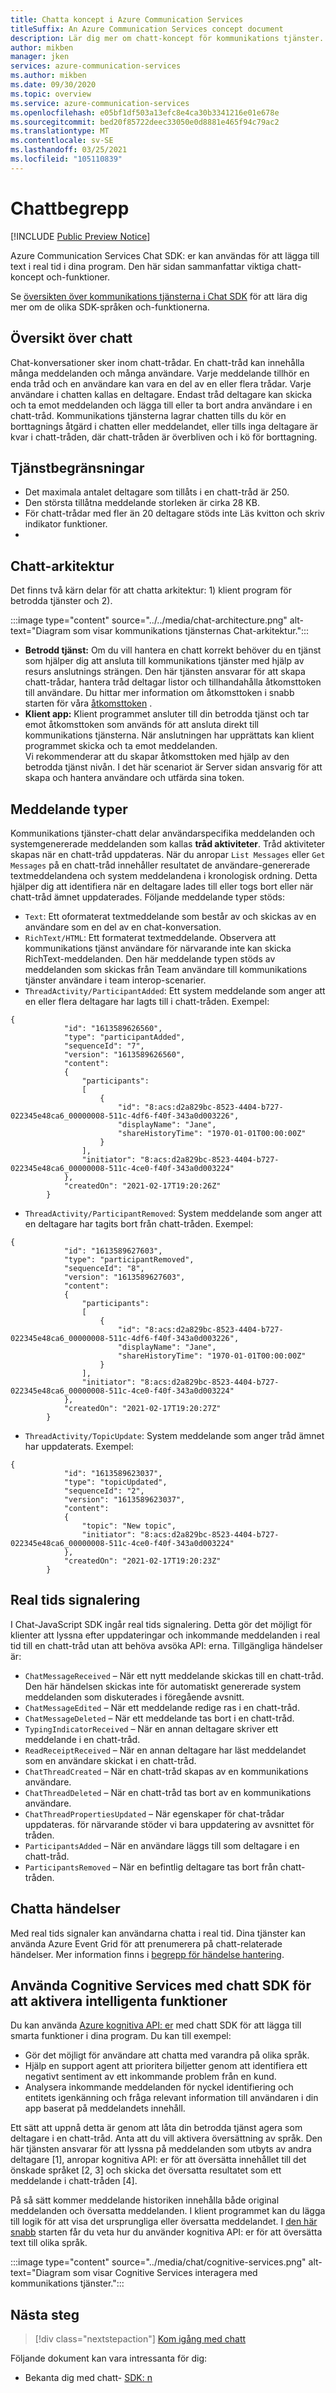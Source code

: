 ```yaml
---
title: Chatta koncept i Azure Communication Services
titleSuffix: An Azure Communication Services concept document
description: Lär dig mer om chatt-koncept för kommunikations tjänster.
author: mikben
manager: jken
services: azure-communication-services
ms.author: mikben
ms.date: 09/30/2020
ms.topic: overview
ms.service: azure-communication-services
ms.openlocfilehash: e05bf1df503a13efc8e4ca30b3341216e01e678e
ms.sourcegitcommit: bed20f85722deec33050e0d8881e465f94c79ac2
ms.translationtype: MT
ms.contentlocale: sv-SE
ms.lasthandoff: 03/25/2021
ms.locfileid: "105110839"
---
```

# <a name="chat-concepts"></a>Chattbegrepp 

[!INCLUDE [Public Preview Notice](../../includes/public-preview-include.md)]    

Azure Communication Services Chat SDK: er kan användas för att lägga till text i real tid i dina program. Den här sidan sammanfattar viktiga chatt-koncept och-funktioner.    

Se [översikten över kommunikations tjänsterna i Chat SDK](./sdk-features.md) för att lära dig mer om de olika SDK-språken och-funktionerna.  

## <a name="chat-overview"></a>Översikt över chatt    

Chat-konversationer sker inom chatt-trådar. En chatt-tråd kan innehålla många meddelanden och många användare. Varje meddelande tillhör en enda tråd och en användare kan vara en del av en eller flera trådar. Varje användare i chatten kallas en deltagare. Endast tråd deltagare kan skicka och ta emot meddelanden och lägga till eller ta bort andra användare i en chatt-tråd. Kommunikations tjänsterna lagrar chatten tills du kör en borttagnings åtgärd i chatten eller meddelandet, eller tills inga deltagare är kvar i chatt-tråden, där chatt-tråden är överbliven och i kö för borttagning. 
    
## <a name="service-limits"></a>Tjänstbegränsningar   

- Det maximala antalet deltagare som tillåts i en chatt-tråd är 250.   
- Den största tillåtna meddelande storleken är cirka 28 KB.  
- För chatt-trådar med fler än 20 deltagare stöds inte Läs kvitton och skriv indikator funktioner.    
- 
## <a name="chat-architecture"></a>Chatt-arkitektur    

Det finns två kärn delar för att chatta arkitektur: 1) klient program för betrodda tjänster och 2).    

:::image type="content" source="../../media/chat-architecture.png" alt-text="Diagram som visar kommunikations tjänsternas Chat-arkitektur."::: 

 - **Betrodd tjänst:** Om du vill hantera en chatt korrekt behöver du en tjänst som hjälper dig att ansluta till kommunikations tjänster med hjälp av resurs anslutnings strängen. Den här tjänsten ansvarar för att skapa chatt-trådar, hantera tråd deltagar listor och tillhandahålla åtkomsttoken till användare. Du hittar mer information om åtkomsttoken i snabb starten för våra [åtkomsttoken](../../quickstarts/access-tokens.md) .   
 - **Klient app:**  Klient programmet ansluter till din betrodda tjänst och tar emot åtkomsttoken som används för att ansluta direkt till kommunikations tjänsterna. När anslutningen har upprättats kan klient programmet skicka och ta emot meddelanden.   
Vi rekommenderar att du skapar åtkomsttoken med hjälp av den betrodda tjänst nivån. I det här scenariot är Server sidan ansvarig för att skapa och hantera användare och utfärda sina token.   
        
## <a name="message-types"></a>Meddelande typer    

Kommunikations tjänster-chatt delar användarspecifika meddelanden och systemgenererade meddelanden som kallas **tråd aktiviteter**. Tråd aktiviteter skapas när en chatt-tråd uppdateras. När du anropar `List Messages` eller `Get Messages` på en chatt-tråd innehåller resultatet de användare-genererade textmeddelandena och system meddelandena i kronologisk ordning. Detta hjälper dig att identifiera när en deltagare lades till eller togs bort eller när chatt-tråd ämnet uppdaterades. Följande meddelande typer stöds:  
    
 - `Text`: Ett oformaterat textmeddelande som består av och skickas av en användare som en del av en chat-konversation. 
 - `RichText/HTML`: Ett formaterat textmeddelande. Observera att kommunikations tjänst användare för närvarande inte kan skicka RichText-meddelanden. Den här meddelande typen stöds av meddelanden som skickas från Team användare till kommunikations tjänster användare i team interop-scenarier.   
 - `ThreadActivity/ParticipantAdded`: Ett system meddelande som anger att en eller flera deltagare har lagts till i chatt-tråden. Exempel: 


``` 
{   
            "id": "1613589626560",  
            "type": "participantAdded", 
            "sequenceId": "7",  
            "version": "1613589626560", 
            "content":  
            {   
                "participants": 
                [   
                    {   
                        "id": "8:acs:d2a829bc-8523-4404-b727-022345e48ca6_00000008-511c-4df6-f40f-343a0d003226",    
                        "displayName": "Jane",  
                        "shareHistoryTime": "1970-01-01T00:00:00Z"  
                    }   
                ],  
                "initiator": "8:acs:d2a829bc-8523-4404-b727-022345e48ca6_00000008-511c-4ce0-f40f-343a0d003224"  
            },  
            "createdOn": "2021-02-17T19:20:26Z" 
        }   
``` 

- `ThreadActivity/ParticipantRemoved`: System meddelande som anger att en deltagare har tagits bort från chatt-tråden. Exempel:  

``` 
{   
            "id": "1613589627603",  
            "type": "participantRemoved",   
            "sequenceId": "8",  
            "version": "1613589627603", 
            "content":  
            {   
                "participants": 
                [   
                    {   
                        "id": "8:acs:d2a829bc-8523-4404-b727-022345e48ca6_00000008-511c-4df6-f40f-343a0d003226",    
                        "displayName": "Jane",  
                        "shareHistoryTime": "1970-01-01T00:00:00Z"  
                    }   
                ],  
                "initiator": "8:acs:d2a829bc-8523-4404-b727-022345e48ca6_00000008-511c-4ce0-f40f-343a0d003224"  
            },  
            "createdOn": "2021-02-17T19:20:27Z" 
        }   
``` 

- `ThreadActivity/TopicUpdate`: System meddelande som anger tråd ämnet har uppdaterats. Exempel:   
``` 
{   
            "id": "1613589623037",  
            "type": "topicUpdated", 
            "sequenceId": "2",  
            "version": "1613589623037", 
            "content":  
            {   
                "topic": "New topic",   
                "initiator": "8:acs:d2a829bc-8523-4404-b727-022345e48ca6_00000008-511c-4ce0-f40f-343a0d003224"  
            },  
            "createdOn": "2021-02-17T19:20:23Z" 
        }   
``` 

## <a name="real-time-signaling"></a>Real tids signalering  

I Chat-JavaScript SDK ingår real tids signalering. Detta gör det möjligt för klienter att lyssna efter uppdateringar och inkommande meddelanden i real tid till en chatt-tråd utan att behöva avsöka API: erna. Tillgängliga händelser är:

 - `ChatMessageReceived` – När ett nytt meddelande skickas till en chatt-tråd. Den här händelsen skickas inte för automatiskt genererade system meddelanden som diskuterades i föregående avsnitt.   
 - `ChatMessageEdited` – När ett meddelande redige ras i en chatt-tråd. 
 - `ChatMessageDeleted` – När ett meddelande tas bort i en chatt-tråd.   
 - `TypingIndicatorReceived` – När en annan deltagare skriver ett meddelande i en chatt-tråd.   
 - `ReadReceiptReceived` – När en annan deltagare har läst meddelandet som en användare skickat i en chatt-tråd.     
 - `ChatThreadCreated` – När en chatt-tråd skapas av en kommunikations användare. 
 - `ChatThreadDeleted` – När en chatt-tråd tas bort av en kommunikations användare. 
 - `ChatThreadPropertiesUpdated` – När egenskaper för chat-trådar uppdateras. för närvarande stöder vi bara uppdatering av avsnittet för tråden.   
 - `ParticipantsAdded` – När en användare läggs till som deltagare i en chatt-tråd.  
 - `ParticipantsRemoved` – När en befintlig deltagare tas bort från chatt-tråden.


## <a name="chat-events"></a>Chatta händelser  

Med real tids signaler kan användarna chatta i real tid. Dina tjänster kan använda Azure Event Grid för att prenumerera på chatt-relaterade händelser. Mer information finns i [begrepp för händelse hantering](https://docs.microsoft.com/azure/event-grid/event-schema-communication-services?tabs=event-grid-event-schema).


## <a name="using-cognitive-services-with-chat-sdk-to-enable-intelligent-features"></a>Använda Cognitive Services med chatt SDK för att aktivera intelligenta funktioner    

Du kan använda [Azure kognitiva API: er](../../../cognitive-services/index.yml) med chatt SDK för att lägga till smarta funktioner i dina program. Du kan till exempel: 

- Gör det möjligt för användare att chatta med varandra på olika språk.  
- Hjälp en support agent att prioritera biljetter genom att identifiera ett negativt sentiment av ett inkommande problem från en kund.   
- Analysera inkommande meddelanden för nyckel identifiering och entitets igenkänning och fråga relevant information till användaren i din app baserat på meddelandets innehåll.

Ett sätt att uppnå detta är genom att låta din betrodda tjänst agera som deltagare i en chatt-tråd. Anta att du vill aktivera översättning av språk. Den här tjänsten ansvarar för att lyssna på meddelanden som utbyts av andra deltagare [1], anropar kognitiva API: er för att översätta innehållet till det önskade språket [2, 3] och skicka det översatta resultatet som ett meddelande i chatt-tråden [4].

På så sätt kommer meddelande historiken innehålla både original meddelanden och översatta meddelanden. I klient programmet kan du lägga till logik för att visa det ursprungliga eller översatta meddelandet. I [den här snabb](../../../cognitive-services/translator/quickstart-translator.md) starten får du veta hur du använder kognitiva API: er för att översätta text till olika språk. 
    
:::image type="content" source="../media/chat/cognitive-services.png" alt-text="Diagram som visar Cognitive Services interagera med kommunikations tjänster."::: 

## <a name="next-steps"></a>Nästa steg   

> [!div class="nextstepaction"] 
> [Kom igång med chatt](../../quickstarts/chat/get-started.md)    

Följande dokument kan vara intressanta för dig:  
- Bekanta dig med chatt- [SDK: n](sdk-features.md)